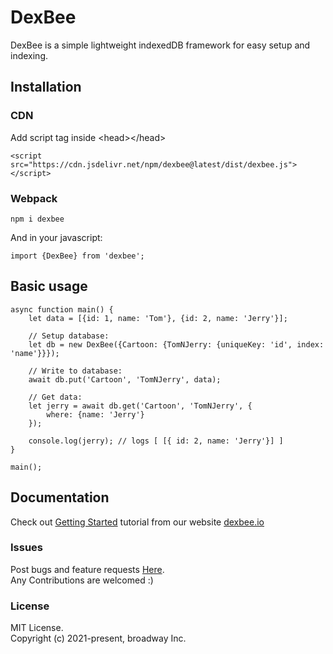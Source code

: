 # DexBee

DexBee is a simple lightweight indexedDB framework for easy setup and indexing.

## Installation

### CDN
Add script tag inside &lt;head&gt;&lt;/head&gt;

```
<script src="https://cdn.jsdelivr.net/npm/dexbee@latest/dist/dexbee.js"></script>
```

### Webpack

```
npm i dexbee
```

And in your javascript:

```
import {DexBee} from 'dexbee';
```

## Basic usage

```ecmascript 6
async function main() {
    let data = [{id: 1, name: 'Tom'}, {id: 2, name: 'Jerry'}];

    // Setup database:
    let db = new DexBee({Cartoon: {TomNJerry: {uniqueKey: 'id', index: 'name'}}});

    // Write to database:
    await db.put('Cartoon', 'TomNJerry', data);

    // Get data:
    let jerry = await db.get('Cartoon', 'TomNJerry', {
        where: {name: 'Jerry'}
    });

    console.log(jerry); // logs [ [{ id: 2, name: 'Jerry'}] ]
}

main();

```

## Documentation

Check out [Getting Started](https://dexbee.io/tutorial-1_setup.html) tutorial from our
website [dexbee.io](https://dexbee.io)

### Issues

Post bugs and feature requests [Here](https://github.com/broadwayinc/dexbee/issues).
<br/>
Any Contributions are welcomed :)

### License

MIT License.
<br/>
Copyright (c) 2021-present, broadway Inc.